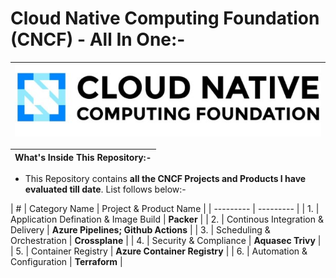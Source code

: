 # Cloud Native Computing Foundation (CNCF) - All In One:-

| <img src="Images/01-CNCF.jpg" alt="CNCF"> |
| --------- |

| What's Inside This Repository:- |
| --------- |

- This Repository contains __all the CNCF Projects and Products I have evaluated till date__. List follows below:-

| # | Category Name  | Project & Product Name |
| --------- | --------- |
| 1. | Application Defination & Image Build | __Packer__ |
| 2. | Continous Integration & Delivery | __Azure Pipelines; Github Actions__ |
| 3. | Scheduling  & Orchestration | __Crossplane__ |
| 4. | Security & Compliance | __Aquasec Trivy__ |
| 5. | Container Registry | __Azure Container Registry__ |
| 6. | Automation & Configuration | __Terraform__ |

 


